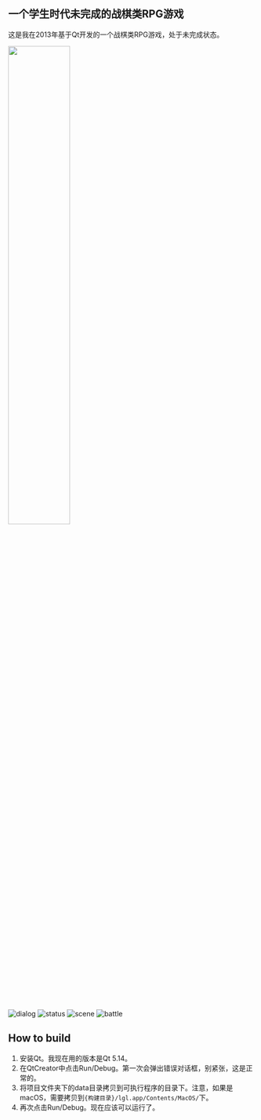 ## 一个学生时代未完成的战棋类RPG游戏

这是我在2013年基于Qt开发的一个战棋类RPG游戏，处于未完成状态。

<img style="width: 50%; height: 50%" src="https://raw.githubusercontent.com/blindpirate/no2-linggong-road/master/screenshots/mainwindow.png" />

![dialog](https://raw.githubusercontent.com/blindpirate/no2-linggong-road/master/screenshots/dialog.png)
![status](https://raw.githubusercontent.com/blindpirate/no2-linggong-road/master/screenshots/status.png)
![scene](https://raw.githubusercontent.com/blindpirate/no2-linggong-road/master/screenshots/scene.png)
![battle](https://raw.githubusercontent.com/blindpirate/no2-linggong-road/master/screenshots/battle.png)

## How to build

1. 安装Qt。我现在用的版本是Qt 5.14。
2. 在QtCreator中点击Run/Debug。第一次会弹出错误对话框，别紧张，这是正常的。
3. 将项目文件夹下的data目录拷贝到可执行程序的目录下。注意，如果是macOS，需要拷贝到`{构建目录}/lgl.app/Contents/MacOS/`下。
4. 再次点击Run/Debug。现在应该可以运行了。
